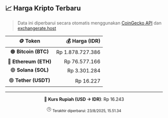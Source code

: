 

<!-- HARGA_KRIPTO -->
## 📈 Harga Kripto Terbaru

> Data ini diperbarui secara otomatis menggunakan [CoinGecko API](https://www.coingecko.com/) dan [exchangerate.host](https://exchangerate.host/)

<div align="center">

| 🪙 Token | 💰 Harga (IDR) |
|:------:|---------------:|
| 🟠 **Bitcoin (BTC)**   | Rp 1.878.727.386 |
| 🔵 **Ethereum (ETH)**  | Rp 76.577.166 |
| 🟣 **Solana (SOL)**    | Rp 3.301.284 |
| 🟢 **Tether (USDT)**   | Rp 16.227 |

---

💱 **Kurs Rupiah (USD → IDR)**: Rp 16.243

🕒 <sub>Terakhir diperbarui: 23/8/2025, 15.51.34</sub>

</div>
<!-- /HARGA_KRIPTO -->